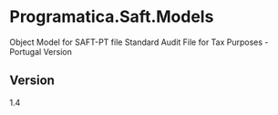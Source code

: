 # Programatica.Saft.Models
Object Model for SAFT-PT file
Standard Audit File for Tax Purposes - Portugal Version

## Version
1.4
